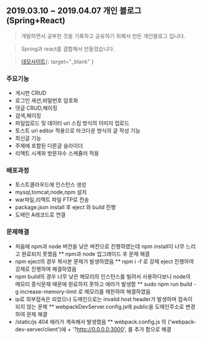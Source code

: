 ## 2019.03.10 ~ 2019.04.07 개인 블로그 (Spring+React)

> 개발하면서 공부한 것을 기록하고 공유하기 위해서 만든 개인블로그 입니다.

> Spring과 react를 결합해서 만들었습니다.

> [데모사이트](http://developerblog.shop/){: target="_blank" }

### 주요기능
* 게시판 CRUD
* 로그인 세션,비밀번호 암호화
* 댓글 CRUD,페이징
* 검색,페이징
* 파일업로드 및 데이터 uri 스킴 방식의 이미지 업로드
* 토스트 uri editor 적용으로 마크다운 방식의 글 작성 기능
* 최신글 기능
* 주제에 포함된 다른글 슬라이더
* 리액트 시계와 방문자수 스케쥴러 적용

### 배포과정

* 토스트클라우드에 인스턴스 생성
* mysql,tomcat,node,npm 설치
* war파일,리액트 파일 FTP로 전송
* package.json install 후 eject 와 build 진행
* 도메인 A레코드로 연결 

### 문제해결

* 처음에 npm과 node 버전을 낮은 버전으로 진행하였는데 npm install이 너무 느리고 완료되지 못했음
 ** npm과 node 업그레이드 후 문제 해결
* npm eject의 경우 복사본 문제가 발생하였음
 ** npm i -f 로 강제 eject 진행하여 강제로 진행하여 해결하였음
* npm build의 경우 너무 낮은 메모리의 인스턴스를 빌려서 사용하다보니 node의 메모리 증식문제 때문에 완료하지 못하고 에러가 발생함
 ** sudo npm run build -g increase-memory-limit 로 메모리를 제한하여 해결하였음
* ip로 외부접속은 되었으나 도메인으로는 invalid host header가 발생하며 접속이 되지 않는 문제
 ** webpackDevServer.config.js에 public을 도메인주소로 변경하여 문제 해결
* /static/js 404 에러가 계속해서 발생했음
 ** webpack.config.js 의 ('webpack-dev-server/client')에 + '?http://0.0.0.0:3000', 를 추가 함으로 해결
